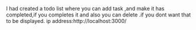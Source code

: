 I had created a todo list where you can add task ,and make it has completed,if you completes it and also you can delete .if you dont want that to be displayed.
ip address:http://localhost:3000/